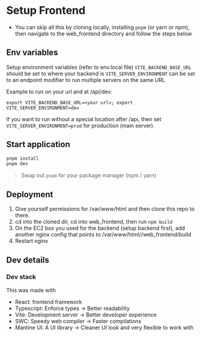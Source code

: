# Setup Frontend

* You can skip all this by cloning locally, installing `pnpm` (or yarn or npm), then navigate to the web_frontend directory and follow the steps below

## Env variables

Setup environment variables (refer to env.local file)
`VITE_BACKEND_BASE_URL` should be set to where your backend is
`VITE_SERVER_ENVIRONMENT` can be set to an endpoint modifier to run multiple servers on the same URL

Example to run on your url and at /api/dev:
```
export VITE_BACKEND_BASE_URL=<your url>; export VITE_SERVER_ENVIRONMENT=dev
```

If you want to run without a special location after /api, then set `VITE_SERVER_ENVIRONMENT=prod` for production (main server).

## Start application

```bash
pnpm install
pnpm dev
```
> Swap out `pnpm` for your package manager (npm / yarn)

## Deployment
1. Give yourself permissions for /var/www/html and then clone this repo to there.
2. cd into the cloned dir, cd into web_frontend, then run `npm build`
3. On the EC2 box you used for the backend (setup backend first), add another nginx config that points to /var/www/html/<this-repos-folder>/web_frontend/build
4. Restart nginx

## Dev details

### Dev stack

This was made with 
- React: frontend framework
- Typescript: Enforce types -> Better readability
- Vite: Development server -> Better developer experience 
- SWC: Speedy web compiler -> Faster compilations
- Mantine UI: A UI library -> Cleaner UI look and very flexible to work with
